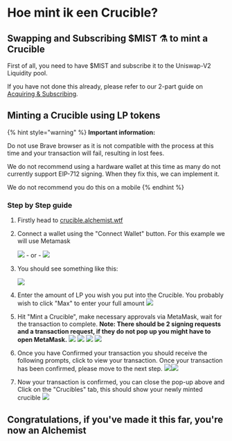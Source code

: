 # Hoe mint ik een Crucible?

## Swapping and Subscribing $MIST ⚗️ to mint a Crucible

First of all, you need to have $MIST and subscribe it to the Uniswap-V2 Liquidity pool.

If you have not done this already, please refer to our 2-part guide on [Acquiring & Subscribing](../../acquiring-and-subscribing.md).

## Minting a Crucible using LP tokens

{% hint style="warning" %}
**Important information:** 

Do not use Brave browser as it is not compatible with the process at this time and your transaction will fail, resulting in lost fees. 

We do not recommend using a hardware wallet at this time as many do not currently support EIP-712 signing. When they fix this, we can implement it.

We do not recommend you do this on a mobile
{% endhint %}

### Step by Step guide

1. Firstly head to [crucible.alchemist.wtf](https://crucible.alchemist.wtf/)
2. Connect a wallet using the "Connect Wallet" button. For this example we will use Metamask

   ![](../../.gitbook/assets/screenshot-2021-05-07-at-12.48.31.png) - or - ![](../../.gitbook/assets/screenshot-2021-05-07-at-12.48.38.png) 

3. You should see something like this:

    ![](../../.gitbook/assets/screenshot-2021-05-07-at-12.49.57.png) 

4. Enter the amount of LP you wish you put into the Crucible. You probably wish to click "Max" to enter your full amount  ![](../../.gitbook/assets/screenshot-2021-05-07-at-12.50.01.png)  
5. Hit "Mint a Crucible", make necessary approvals via MetaMask, wait for the transaction to complete. **Note: There should be 2 signing requests and a transaction request, if they do not pop up you might have to open MetaMask.**  ![](../../.gitbook/assets/screenshot-2021-05-07-at-12.50.05.png)  ![](../../.gitbook/assets/screenshot-2021-05-07-at-12.50.16.png) ![](../../.gitbook/assets/screenshot-2021-05-07-at-12.50.20.png) ![](../../.gitbook/assets/screenshot-2021-05-07-at-12.50.28.png) 
6. Once you have Confirmed your transaction you should receive the following prompts, click to view your transaction. Once your transaction has been confirmed, please move to the next step. ![](../../.gitbook/assets/screenshot-2021-05-07-at-13.12.02.png)![](../../.gitbook/assets/screenshot-2021-05-07-at-13.24.50.png) 
7. Now your transaction is confirmed, you can close the pop-up above and Click on the "Crucibles" tab, this should show your newly minted crucible  ![](../../.gitbook/assets/screenshot-2021-05-07-at-13.01.22.png) 

## **Congratulations, if you've made it this far, you're now an Alchemist**

